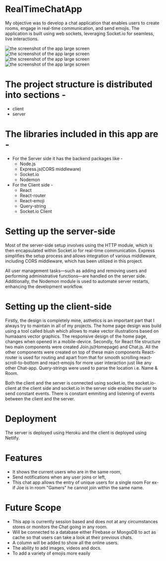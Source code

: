 # RealTimeChatApp

My objective was to develop a chat application that enables users to create rooms, engage in real-time communication, and send emojis. The application is built using web sockets, leveraging Socket.io for seamless, live interactions.


<img src="./home-page.png" alt="the screenshot of the app large screen"/>
<img src="./chat-page.png" alt="the screenshot of the app large screen"/>
<img src="./home-page-mobile.png" alt="the screenshot of the app large screen"/> <img src="./chat-page-mobile.png" alt="the screenshot of the app large screen"/>


# The project structure is distributed into sections - 
* client 
* server
# The libraries included in this app are - 
* For the Server side it has the backend packages like -
  * Node.js 
  * Express.js(CORS middleware) 
  * Socket.io 
  * Nodemon
* For the Client side - 
  * React 
  * React-router 
  * React-emoji 
  * Query-string 
  * Socket.io Client 

# Setting up the server-side

Most of the server-side setup involves using the HTTP module, which is then encapsulated within Socket.io for real-time communication. Express simplifies the setup process and allows integration of various middleware, including CORS middleware, which has been utilized in this project. 

All user management tasks—such as adding and removing users and performing administrative functions—are handled on the server side. Additionally, the Nodemon module is used to automate server restarts, enhancing the development workflow.


# Setting up the client-side 
Firstly, the design is completely mine, asthetics is an important part that I always try to maintain in all of my projects.
The home page design was build using a tool called blush which allows to make vector illustrations based on humaaans vector graphics.
The responsive design of the home page, changes when opened in a mobile-device.
Secondly, for React file structure two main components were created Join.js(Homepage) and Chat.js. All the other components were created on top of these main components
React-router is used for routing and apart from that for smooth scrolling react-scroll-to-bottom and react-emojis for more user interaction just like any other Chat-app.
Query-strings were used to parse the location i.e. Name & Room. 

Both the client and the server is connected using socket.io, the socket.io-client at the client side and socket.io in the server side enables the user to send constant events. There is constant emmiting and listening of events between the client and the server.

# Deployment
The server is deployed using Heroku and the client is deployed using Netlify.

# Features
* It shows the current users who are in the same room, 
* Send notifications when any user joins or left,
* This chat app allows the entry of unique users for a single room For ex- if Joe is in room "Gamers" he cannot join within the same name.

# Future Scope
* This app is currently session based and does not at any circumstances stores or monitors the Chat going in any room. 
* Will be connected to a database either FIrebase or MongoDB to act as cache so that users can take a look at their previous chats.
* A column will be added to show all the online users.
* The ability to add images, videos and docs.
* To add a variety of emojis more easily